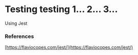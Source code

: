 # Testing testing 1... 2... 3...

Using Jest

### References

[https://flaviocopes.com/jest/](https://flaviocopes.com/jest/)
